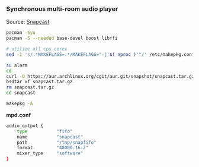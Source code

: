 ### Synchronous multi-room audio player
Source: [Snapcast](https://github.com/badaix/snapcast)
```sh
pacman -Syu
pacman -S --needed base-devel boost libffi

# utilize all cpu cores
sed -i 's/.*MAKEFLAGS=.*/MAKEFLAGS="-j'$( nproc )'"/' /etc/makepkg.conf

su alarm
cd
curl -O https://aur.archlinux.org/cgit/aur.git/snapshot/snapcast.tar.gz
bsdtar xf snapcast.tar.gz
rm snapcast.tar.gz
cd snapcast

makepkg -A
```
**mpd.conf**
```sh
audio_output {
	type           "fifo"
	name           "snapcast"
	path           "/tmp/snapfifo"
	format         "48000:16:2"
	mixer_type     "software"
}
```
